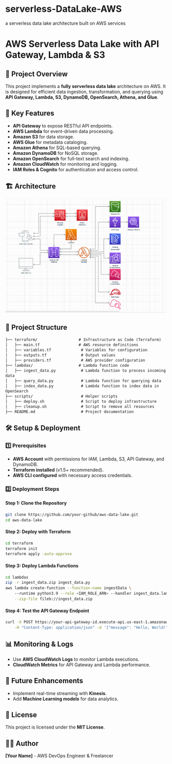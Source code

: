# serverless-DataLake-AWS
a serverless data lake architecture built on AWS services











# AWS Serverless Data Lake with API Gateway, Lambda & S3

## 🚀 Project Overview
This project implements a **fully serverless data lake** architecture on AWS. It is designed for efficient data ingestion, transformation, and querying using **API Gateway, Lambda, S3, DynamoDB, OpenSearch, Athena, and Glue**.

## 🎯 Key Features
- **API Gateway** to expose RESTful API endpoints.
- **AWS Lambda** for event-driven data processing.
- **Amazon S3** for data storage.
- **AWS Glue** for metadata cataloging.
- **Amazon Athena** for SQL-based querying.
- **Amazon DynamoDB** for NoSQL storage.
- **Amazon OpenSearch** for full-text search and indexing.
- **Amazon CloudWatch** for monitoring and logging.
- **IAM Roles & Cognito** for authentication and access control.

## 🏗️ Architecture

![Architecture Diagram](./architecture.png)

## 📂 Project Structure
```plaintext
├── terraform/                  # Infrastructure as Code (Terraform)
│   ├── main.tf                 # AWS resource definitions
│   ├── variables.tf             # Variables for configuration
│   ├── outputs.tf               # Output values
│   ├── providers.tf             # AWS provider configuration
├── lambdas/                    # Lambda function code
│   ├── ingest_data.py           # Lambda function to process incoming data
│   ├── query_data.py            # Lambda function for querying data
│   ├── index_data.py            # Lambda function to index data in OpenSearch
├── scripts/                     # Helper scripts
│   ├── deploy.sh                # Script to deploy infrastructure
│   ├── cleanup.sh               # Script to remove all resources
├── README.md                    # Project documentation
```

## 🛠️ Setup & Deployment
### 1️⃣ Prerequisites
- **AWS Account** with permissions for IAM, Lambda, S3, API Gateway, and DynamoDB.
- **Terraform installed** (v1.5+ recommended).
- **AWS CLI configured** with necessary access credentials.

### 2️⃣ Deployment Steps
#### **Step 1: Clone the Repository**
```bash
git clone https://github.com/your-github/aws-data-lake.git
cd aws-data-lake
```

#### **Step 2: Deploy with Terraform**
```bash
cd terraform
terraform init
terraform apply -auto-approve
```

#### **Step 3: Deploy Lambda Functions**
```bash
cd lambdas
zip -r ingest_data.zip ingest_data.py
aws lambda create-function --function-name ingestData \  
    --runtime python3.9 --role <IAM_ROLE_ARN> --handler ingest_data.lambda_handler \
    --zip-file fileb://ingest_data.zip
```

#### **Step 4: Test the API Gateway Endpoint**
```bash
curl -X POST https://your-api-gateway-id.execute-api.us-east-1.amazonaws.com/prod/ingest \
    -H "Content-Type: application/json" -d '{"message": "Hello, World!"}'
```

## 📊 Monitoring & Logs
- Use **AWS CloudWatch Logs** to monitor Lambda executions.
- **CloudWatch Metrics** for API Gateway and Lambda performance.

## 📌 Future Enhancements
- Implement real-time streaming with **Kinesis**.
- Add **Machine Learning models** for data analytics.

## 📜 License
This project is licensed under the **MIT License**.

## 👨‍💻 Author
**[Your Name]** - AWS DevOps Engineer & Freelancer

